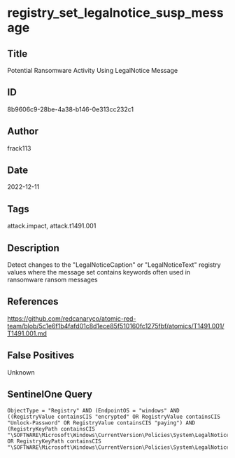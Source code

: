 # registry_set_legalnotice_susp_message

## Title
Potential Ransomware Activity Using LegalNotice Message

## ID
8b9606c9-28be-4a38-b146-0e313cc232c1

## Author
frack113

## Date
2022-12-11

## Tags
attack.impact, attack.t1491.001

## Description
Detect changes to the "LegalNoticeCaption" or "LegalNoticeText" registry values where the message set contains keywords often used in ransomware ransom messages

## References
https://github.com/redcanaryco/atomic-red-team/blob/5c1e6f1b4fafd01c8d1ece85f510160fc1275fbf/atomics/T1491.001/T1491.001.md

## False Positives
Unknown

## SentinelOne Query
```
ObjectType = "Registry" AND (EndpointOS = "windows" AND ((RegistryValue containsCIS "encrypted" OR RegistryValue containsCIS "Unlock-Password" OR RegistryValue containsCIS "paying") AND (RegistryKeyPath containsCIS "\SOFTWARE\Microsoft\Windows\CurrentVersion\Policies\System\LegalNoticeCaption" OR RegistryKeyPath containsCIS "\SOFTWARE\Microsoft\Windows\CurrentVersion\Policies\System\LegalNoticeText")))

```